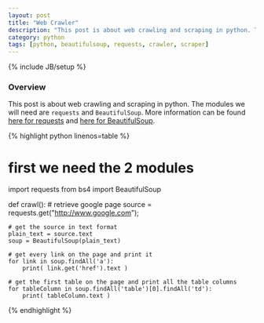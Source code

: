 ```yaml
---
layout: post
title: "Web Crawler"
description: "This post is about web crawling and scraping in python. The modules we will need are `requests` and `BeautifulSoup`. More information can be found [here for requests](http://docs.python-requests.org/en/latest/) and [here for BeautifulSoup](http://www.crummy.com/software/BeautifulSoup/)."
category: python
tags: [python, beautifulsoup, requests, crawler, scraper]
---
```

{% include JB/setup %}

<!-- Overview -->
<h3>Overview</h3>

This post is about web crawling and scraping in python. The modules we will need are `requests` and `BeautifulSoup`. More information can be found [here for requests](http://docs.python-requests.org/en/latest/) and [here for BeautifulSoup](http://www.crummy.com/software/BeautifulSoup/).

{% highlight python linenos=table  %}
# first we need the 2 modules
import requests
from bs4 import BeautifulSoup

def crawl():
    # retrieve google page
    source = requests.get("http://www.google.com");
    
    # get the source in text format
    plain_text = source.text
    soup = BeautifulSoup(plain_text)

    # get every link on the page and print it
    for link in soup.findAll('a'):
        print( link.get('href').text )

    # get the first table on the page and print all the table columns
    for tableColumn in soup.findAll('table')[0].findAll('td'):
        print( tableColumn.text )
{% endhighlight %}